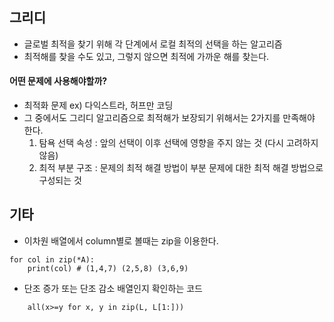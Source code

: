 ## 그리디
* 글로벌 최적을 찾기 위해 각 단계에서 로컬 최적의 선택을 하는 알고리즘
* 최적해를 찾을 수도 있고, 그렇지 않으면 최적에 가까운 해를 찾는다.

#### 어떤 문제에 사용해야할까?
* 최적화 문제 ex) 다익스트라, 허프만 코딩
* 그 중에서도 그리디 알고리즘으로 최적해가 보장되기 위해서는 2가지를 만족해야 한다.
  1. 탐욕 선택 속성 : 앞의 선택이 이후 선택에 영향을 주지 않는 것 (다시 고려하지 않음)
  2. 최적 부분 구조 : 문제의 최적 해결 방법이 부분 문제에 대한 최적 해결 방법으로 구성되는 것


## 기타
* 이차원 배열에서 column별로 볼때는 zip을 이용한다.
``` A = [[1,2,3], [4,5,6], [7,8,9]]
for col in zip(*A):
    print(col) # (1,4,7) (2,5,8) (3,6,9)
```

* 단조 증가 또는 단조 감소 배열인지 확인하는 코드
``` all(x<=y for x, y in zip(L, L[1:]))
    all(x>=y for x, y in zip(L, L[1:]))
```

